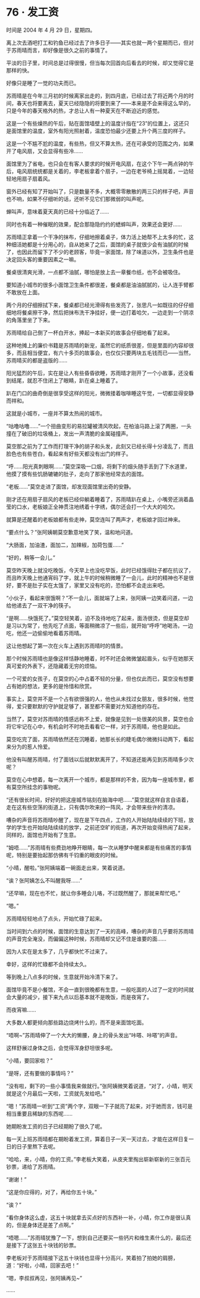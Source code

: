 <link rel="stylesheet" href="../styles/text.css"/>
<h1>76 · 发工资</h1>

时间是 2004 年 4 月 29 日，星期四。

离上次去酒吧打工和钓鱼已经过去了许多日子——其实也就一两个星期而已，但对于苏雨晴而言，却好像是很久之前的事情了。

平淡的日子里，时间总是过得很慢，但当每次回首向后看去的时候，却又觉得它是那样的快。

好像只是睡了一觉的功夫而已。

苏雨晴是在今年三月初的时候离家出走的，到四月底，已经过去了将近两个月的时间，春天也将要离去，夏天已经隐隐的将要到来了——本来是不会来得这么早的，只是今年的春天格外的热，才总让人有一种夏天在不断迫近的感觉。

这是一个有些燥热的午后，贴在面馆墙壁上的温度计指在“23”的位置上，这还只是面馆里的温度，室外有阳光照射着，温度恐怕最少还要上升个两三度的样子。

这是一个不尴不尬的温度，有些热，但又不算太热，还在可承受的范围之内，如果开了电风扇，又会显得有些冷……

面馆里为了省电，也只会在有客人要求的时候开电风扇，在这个下午一两点钟的午后，电风扇统统都是关着的，李老板拿着个扇子，一边在老爷椅上摇晃着，一边轻轻地用扇子扇着风。

窗外已经有知了开始叫了，只是数量不多，大概零零散散的两三只的样子吧，声音也不响，如果不仔细听的话，还听不见它们那微弱的叫声呢。

蝉叫声，意味着夏天真的已经十分临近了……

同时也有着一种催眠的效果，配合那隐隐约约的蟋蟀叫声，效果还会更好……

苏雨晴正拿着一个干净的抹布，仔细地擦着桌子，体力活上她帮不上太多的忙，这种细活她都是十分用心的，自从她来了之后，面馆的桌子就很少会有油腻的时候了，也因此而留下了不少的老顾客，毕竟一家面馆，除了味道以外，卫生条件也是决定回头客的重要因素之一嘛。

餐桌很清爽光滑，一点都不油腻，哪怕是放上去一章餐巾纸，也不会被吸住。

要知道小城市的很多小面馆卫生条件都很差，餐桌都是油油腻腻的，让人连手臂都不敢放在上面。

两个月的仔细擦拭下来，餐桌都已经光滑得有些发亮了，张思凡一如既往的仔仔细细地将餐桌擦干净，然后把抹布洗干净挂好，便一边打着哈欠，一边走到一个阴凉的角落里坐了下来。

苏雨晴给自己倒了一杯白开水，捧起一本新买的故事会仔细地看了起来。

这种地摊上的廉价书籍是苏雨晴的新宠，虽然它的纸质很差，但是里面的内容却很多，而且相当便宜，有六十多页的故事会，也仅仅只要两块五毛钱而已——当然，苏雨晴买的都是盗版的……

阳光猛烈的午后，实在是让人有些昏昏欲睡，苏雨晴才刚开了一个小故事，还没看到结尾，就忍不住闭上了眼睛，趴在桌上睡着了。

趴在门口的曲奇倒是很享受这样的阳光，微微搂着咖啡睡这午觉，一切都显得安静而祥和。

这就是小城市，一座并不算太热闹的城市。

“咕噜咕噜……”一个扭曲变形的易拉罐被清风吹起，在柏油马路上滚了两圈，一头撞在了破旧的垃圾桶上，发出一声清脆的金属碰撞声。

莫空那之前为了工作而打理干净的胡子和头发，此刻又已经长得十分凌乱了，而且脸色也有些苍白，看起来有好些天都没有出门的样子。

“呼……阳光真刺眼啊……”莫空深吸一口烟，将剩下的烟头随手丢到了下水道里，他摸了摸有些饥肠辘辘的肚子，走向了那家他经常去的面馆。

“老板……”莫空走进了面馆，却发现面馆里出奇的安静。

刚才还在用扇子扇风的老板已经仰躺着睡着了，苏雨晴趴在桌上，小嘴旁还淌着晶莹的口水，老板娘正全神贯注地绣着十字绣，偶尔还会打一个大大的哈欠。

就算是还醒着的老板娘都有些走神，莫空连叫了两声才，老板娘才回过神来。

“要点什么？”张阿姨朝莫空歉意地笑了笑，温和地问道。

“大肠面，加油渣，面加二，加辣椒，加荷包蛋……”

“好的，稍等一会儿。”

莫空昨天晚上就没吃晚饭，今天早上也没吃早饭，此时已经饿得肚子都在抗议了，而且昨天晚上他通宵码了字，就上午的时候稍微睡了一会儿，此时的精神也不是很好，要不是肚子实在太饿了，家里又没有吃的，恐怕都不会走出来吧。

“小伙子，看起来很饿啊？”不一会儿，面就端了上来，张阿姨一边笑着问道，一边给他递去了一双干净的筷子。

“是啊……快饿死了。”莫空轻笑着，迫不及待地吃了起来，面汤很烫，但是莫空却是习以为常了，他先吃了点面，等面稍微凉了一些后，就开始“呼呼”地喝汤，一边吃，他还一边偷偷地看着苏雨晴。

这让他想起了第一次在火车上遇到苏雨晴时的情景。

那个时候苏雨晴也是像这样恬静地睡着，时不时还会微微皱起眉头，似乎在她那天真可爱的外表下，还隐藏着无穷的烦恼。

一个可爱的女孩子，在莫空的心中占着不轻的分量，但也仅此而已，莫空没有想要占有她的想法，更多的是怜惜和欣赏。

事实上，莫空并不是一个占有欲很强的人，他也从未找过女朋友，很多时候，他觉得，爱只要默默的守护就足够了，甚至都不需要对方知道他的存在。

当然了，莫空对苏雨晴的情感远称不上爱，就像是见到一处很美的风景，莫空也会将它牢记在心中，有机会时不时地去看看它一样，对于苏雨晴，他也是如此。

莫空吃完了面，苏雨晴依然还在沉睡着，她那长长的睫毛偶尔微微抖动两下，看起来分为的惹人怜爱。

他没有叫醒苏雨晴，付了面钱以后就默默离开了，不知道还能再见到苏雨晴多少次呢？

莫空在心中想着，每一次离开一个城市，都是那样的不舍，因为每一座城市里，都有莫空所挂念的事物呢。

“还有很长时间，好好的把这座城市铭刻在脑海中吧……”莫空就这样自言自语着，走在这有些空荡的街道上，只有偶尔吹来的一阵风，才会带来些许的清凉。

嘈杂的声音将苏雨晴吵醒了，现在是下午四点，工作的人开始陆陆续续的下班，放学的学生也开始陆陆续续的放学，之前还空旷的街道，再次开始变得热闹了起来，同样的，面馆也开始有了生意。

“姆唔……”苏雨晴有些费劲地睁开眼睛，每一次从睡梦中醒来都是有些痛苦的事情呢，特别是要抬起那仿佛有千钧重的眼皮的时候。

“小晴，醒啦。”张阿姨端着一碗面走出来，笑着说道。

“诶？张阿姨怎么不叫醒我呀……”

“还早嘛，现在也不忙，就让你多睡会儿咯，不过既然醒了，那就来帮忙吧。”

“嗯。”

苏雨晴轻轻地点了点头，开始忙碌了起来。

当时间到六点的时候，面馆的生意达到了一天的高峰，嘈杂的声音几乎要将苏雨晴的声音完全淹没，而偏偏这种时候，苏雨晴却又记不住是谁要的面……

因为人实在是太多了，几乎都快忙不过来了。

幸好，这样的忙碌都不会持续太久。

等到晚上八点多的时候，生意就开始冷清下来了。

面馆毕竟不是小餐馆，不会一直到很晚都有生意，一般吃面的人过了一定的时间就会大量的减少，接下来九点以后基本就不是晚饭，而是夜宵了。

而夜宵嘛……

大多数人都更倾向那些路边烧烤什么的，而不是来面馆吃面。

“唔啊\~”苏雨晴伸了一个大大的懒腰，身上的骨头发出“咔嗒、咔嗒”的声音。

这样舒展过身体之后，会觉得浑身舒坦很多呢。

“小晴，要回家啦？”

“是呀，还有要做的事情吗？”

“没有啦，剩下的一些小事情我来做就行。”张阿姨微笑着说道，“对了，小晴，明天就是这个月最后一天啦，工资就先发给吧。”

“嗯！”苏雨晴一听到“工资”两个字，双眼一下子就亮了起来，对于她而言，钱可是相当重要且稀缺的东西呢……

她期盼发工资的日子已经期盼了很久了呢。

每一天上班苏雨晴都在期盼着发工资，算着日子一天一天过去，才能在这样日复一日的日子里熬下去呢。

“哈哈，来，小晴，你的工资。”李老板大笑着，从皮夹里掏出崭新崭新的三张百元钞票，递给了苏雨晴。

“谢谢！”

“这是你应得的，对了，再给你五十块。”

“诶？”

“看你身体这么虚，这五十块就拿去买点好的东西补一补，小晴，你工作是很认真的，但是身体还是差了点啊。”

“唔嗯……”苏雨晴犹豫了一下，想到自己还要买一些钙片和维生素什么的，最后还是接下了这张五十块钱的钞票。

李老板对于苏雨晴接下这五十块钱也显得十分高兴，笑着拍了拍她的肩膀，道：“好啦，小晴，回家去吧！”

“嗯，李叔叔再见，张阿姨再见\~”

……
